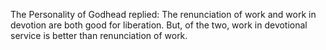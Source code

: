 The Personality of Godhead replied: The renunciation of work and work in devotion are both good for liberation. But, of the two, work in devotional service is better than renunciation of work.